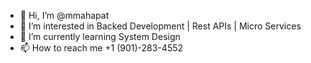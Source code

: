 - 👋 Hi, I’m @mmahapat
- 👀 I’m interested in Backed Development | Rest APIs | Micro Services
- 🌱 I’m currently learning System Design
- 📫 How to reach me +1 (901)-283-4552

<!---
mmahapat/mmahapat is a ✨ special ✨ repository because its `README.md` (this file) appears on your GitHub profile.
You can click the Preview link to take a look at your changes.
--->
